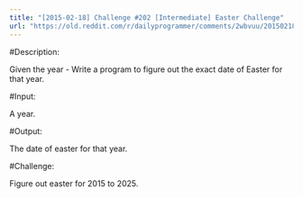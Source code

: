 ```yaml
---
title: "[2015-02-18] Challenge #202 [Intermediate] Easter Challenge"
url: "https://old.reddit.com/r/dailyprogrammer/comments/2wbvuu/20150218_challenge_202_intermediate_easter/"
---
```


#Description:

Given the year - Write a program to figure out the exact date of Easter for that year.

#Input:

A year.

#Output:

The date of easter for that year.

#Challenge:

Figure out easter for 2015 to 2025.
